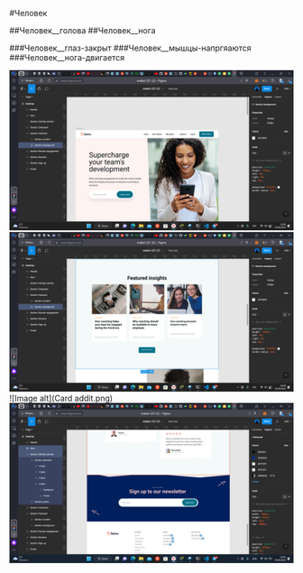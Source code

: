#Человек

##Человек__голова
##Человек__нога

###Человек__глаз-закрыт
###Человек__мышцы-напргяаются
###Человек__нога-двигается


![Image alt](Header.png)
![Image alt](Cards.png)
![Image alt](Card addit.png)
![Image alt](registration.png)
